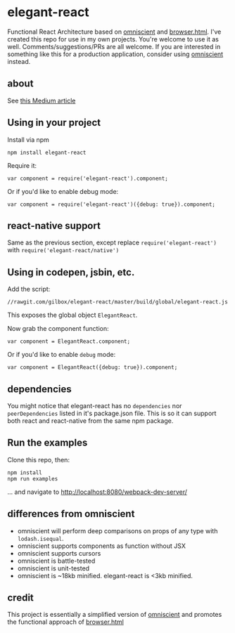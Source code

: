 # elegant-react

Functional React Architecture based on [omniscient](http://omniscientjs.github.io/) and [browser.html](https://github.com/mozilla/browser.html/). 
I've created this repo for use in my own projects. You're welcome to use it as well. 
Comments/suggestions/PRs are all welcome.
If you are interested in something like
this for a production application, consider using [omniscient](http://omniscientjs.github.io/) instead.


## about

See [this Medium article](https://medium.com/@gilbox/an-elegant-functional-architecture-for-react-faa3fb42b75b)


## Using in your project

Install via npm

    npm install elegant-react
    
Require it:

    var component = require('elegant-react').component;
    
Or if you'd like to enable debug mode:

    var component = require('elegant-react')({debug: true}).component;
    
    
## react-native support

Same as the previous section, except replace `require('elegant-react')` with `require('elegant-react/native')`
    
    
## Using in codepen, jsbin, etc.

Add the script:

    //rawgit.com/gilbox/elegant-react/master/build/global/elegant-react.js
    
This exposes the global object `ElegantReact`.

Now grab the component function:

    var component = ElegantReact.component;
    
Or if you'd like to enable `debug` mode:

    var component = ElegantReact({debug: true}).component;


## dependencies

You might notice that elegant-react has no `dependencies` nor `peerDependencies`
listed in it's package.json file. This is so it can support both react and react-native
from the same npm package.


## Run the examples

Clone this repo, then:

    npm install
    npm run examples
    
... and navigate to [http://localhost:8080/webpack-dev-server/](http://localhost:8080/webpack-dev-server/)


## differences from omniscient

- omniscient will perform deep comparisons on props of any type with `lodash.isequal`.
- omniscient supports components as function without JSX
- omniscient supports cursors
- omniscient is battle-tested
- omniscient is unit-tested
- omniscient is ~18kb minified. elegant-react is <3kb minified.


## credit

This project is essentially a simplified version of [omniscient](http://omniscientjs.github.io/)
and promotes the functional approach of [browser.html](https://github.com/mozilla/browser.html/)

